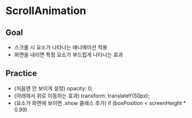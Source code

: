 # ScrollAnimation

## Goal
- 스크롤 시 요소가 나타나는 애니메이션 적용
- 화면을 내리면 특정 요소가 부드럽게 나타나는 효과

## Practice
- (처음엔 안 보이게 설정) opacity: 0;
- (아래에서 위로 이동하는 효과) transform: translateY(50px);
- (요소가 화면에 보이면 .show 클래스 추가) if (boxPosition < screenHeight * 0.99)